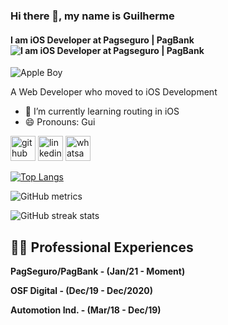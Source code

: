 ### Hi there 👋, my name is Guilherme
#### I am iOS Developer at Pagseguro | PagBank ![I am iOS Developer at Pagseguro | PagBank](https://assets.pagseguro.com.br/ps-bootstrap/v6.77.4/img/logos/pagbank/pagbank-logo-animado_35px.gif)
![Apple Boy](https://blog.zero3games.com.br/wp-content/uploads/2019/04/Wordpress-Banner-Posts-min-1.png)

A Web Developer who moved to iOS Development

- 🌱 I’m currently learning routing in iOS 
- 😄 Pronouns: Gui 


[<img src='https://cdn.jsdelivr.net/npm/simple-icons@3.0.1/icons/github.svg' alt='github' height='40'>](https://github.com/glhrme) 
[<img src='https://cdn.jsdelivr.net/npm/simple-icons@3.0.1/icons/linkedin.svg' alt='linkedin' height='40'>](https://www.linkedin.com/in/glhrme/) 
[<img src='https://cdn.jsdelivr.net/npm/simple-icons@3.0.1/icons/whatsapp.svg' alt='whatsapp' height='40'>](https://api.whatsapp.com/send?phone=5519996708999)  

[![Top Langs](https://github-readme-stats.vercel.app/api/top-langs/?username=glhrme)](https://github.com/anuraghazra/github-readme-stats)

![GitHub metrics](https://metrics.lecoq.io/glhrme)  

![GitHub streak stats](https://github-readme-streak-stats.herokuapp.com/?user=glhrme)  

## 👨‍💻  Professional Experiences ️
  
**PagSeguro/PagBank - (Jan/21 - Moment)**

**OSF Digital - (Dec/19 - Dec/2020)**

**Automotion Ind. - (Mar/18 - Dec/19)**

